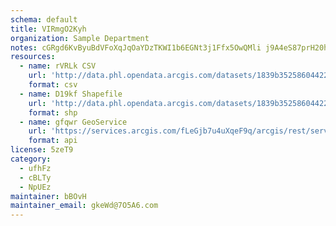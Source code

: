 ```yaml
---
schema: default
title: VIRmgO2Kyh 
organization: Sample Department 
notes: cGRgd6KvByuBdVFoXqJqOaYDzTKWI1b6EGNt3j1Ffx5OwQMli j9A4eS87prH20htrP5NmwynZgnvQ3fimhZAaLUCVeP2UIM4Dzo 
resources:
  - name: rVRLk CSV
    url: 'http://data.phl.opendata.arcgis.com/datasets/1839b35258604422b0b520cbb668df0d_0.csv'
    format: csv
  - name: D19kf Shapefile
    url: 'http://data.phl.opendata.arcgis.com/datasets/1839b35258604422b0b520cbb668df0d_0.zip'
    format: shp
  - name: gfqwr GeoService
    url: 'https://services.arcgis.com/fLeGjb7u4uXqeF9q/arcgis/rest/services/Air_Monitoring_Stations/FeatureServer/0/query'
    format: api
license: 5zeT9 
category:
  - ufhFz 
  - cBLTy 
  - NpUEz 
maintainer: bBOvH  
maintainer_email: gkeWd@7O5A6.com
---
```

